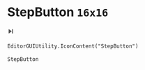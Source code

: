 # StepButton `16x16`
<img src="/img/StepButton.png" width=16 height=16>

``` CSharp
EditorGUIUtility.IconContent("StepButton")
```
```
StepButton
```
